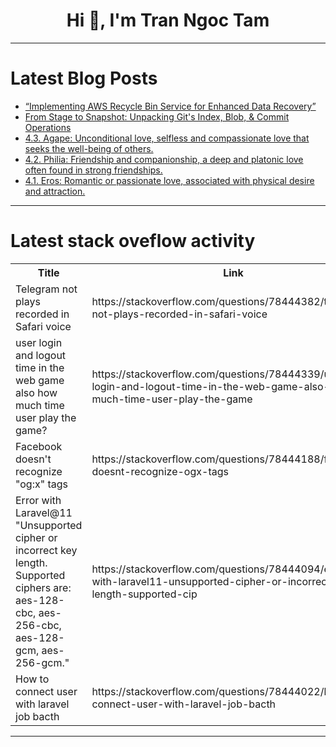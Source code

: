 <h1 align="center">Hi 👋, I'm Tran Ngoc Tam</h1>

---

# Latest Blog Posts 
<!-- BLOG-POST-LIST:START -->
- [“Implementing AWS Recycle Bin Service for Enhanced Data Recovery”](https://dev.to/prajwal2023/implementing-aws-recycle-bin-service-for-enhanced-data-recovery-863)
- [From Stage to Snapshot: Unpacking Git&#39;s Index, Blob, &amp; Commit Operations](https://dev.to/siddhantkcode/from-stage-to-snapshot-unpacking-gits-index-blob-commit-operations-3683)
- [4.3. Agape: Unconditional love, selfless and compassionate love that seeks the well-being of others.](https://dev.to/ceorohan/43-agape-unconditional-love-selfless-and-compassionate-love-that-seeks-the-well-being-of-others-3ee0)
- [4.2. Philia: Friendship and companionship, a deep and platonic love often found in strong friendships.](https://dev.to/ceorohan/2-philia-friendship-and-companionship-a-deep-and-platonic-love-often-found-in-strong-friendships-4aeg)
- [4.1. Eros: Romantic or passionate love, associated with physical desire and attraction.](https://dev.to/ceorohan/41-eros-romantic-or-passionate-love-associated-with-physical-desire-and-attraction-27bc)
<!-- BLOG-POST-LIST:END -->

---

# Latest stack oveflow activity
<table>
  <tr><th>Title</th><th>Link</th></tr>
  <!-- STACKOVERFLOW:START --><tr><td>Telegram not plays recorded in Safari voice</td><td>https://stackoverflow.com/questions/78444382/telegram-not-plays-recorded-in-safari-voice</td></tr><tr><td>user login and logout time in the web game also how much time user play the game?</td><td>https://stackoverflow.com/questions/78444339/user-login-and-logout-time-in-the-web-game-also-how-much-time-user-play-the-game</td></tr><tr><td>Facebook doesn&#39;t recognize &quot;og:x&quot; tags</td><td>https://stackoverflow.com/questions/78444188/facebook-doesnt-recognize-ogx-tags</td></tr><tr><td>Error with Laravel@11 &quot;Unsupported cipher or incorrect key length. Supported ciphers are: aes-128-cbc, aes-256-cbc, aes-128-gcm, aes-256-gcm.&quot;</td><td>https://stackoverflow.com/questions/78444094/error-with-laravel11-unsupported-cipher-or-incorrect-key-length-supported-cip</td></tr><tr><td>How to connect user with laravel job bacth</td><td>https://stackoverflow.com/questions/78444022/how-to-connect-user-with-laravel-job-bacth</td></tr><!-- STACKOVERFLOW:END -->
</table>

---


